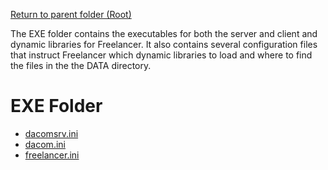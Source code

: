 [Return to parent folder (Root)](..)

The EXE folder contains the executables for both the server and client and dynamic libraries for Freelancer. It also contains several configuration files that instruct Freelancer which dynamic libraries to load and where to find the files in the the DATA directory.

# EXE Folder
* [dacomsrv.ini](./dacomsrv.ini)
* [dacom.ini](./dacom.ini)
* [freelancer.ini](./freelancer.ini)
